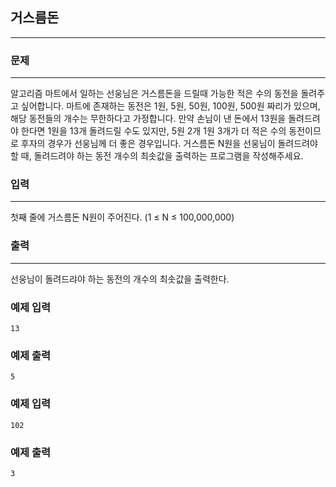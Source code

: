 ## 거스름돈
***
### 문제
***
알고리즘 마트에서 일하는 선웅님은 거스름돈을 드릴때 가능한 적은 수의 동전을 돌려주고 싶어합니다. 마트에 존재하는 동전은 1원, 5원, 50원, 100원, 500원 짜리가 있으며, 해당 동전들의 개수는 무한하다고 가정합니다. 만약 손님이 낸 돈에서 13원을 돌려드려야 한다면 1원을 13개 돌려드릴 수도 있지만, 5원 2개 1원 3개가 더 적은 수의 동전이므로 후자의 경우가 선웅님께 더 좋은 경우입니다. 거스름돈 N원을 선웅님이 돌려드려야 할 때, 돌려드려야 하는 동전 개수의 최솟값을 출력하는 프로그램을 작성해주세요.


### 입력
***
첫째 줄에 거스름돈 N원이 주어진다. (1 ≤ N ≤ 100,000,000)
 

### 출력
***
선웅님이 돌려드랴야 하는 동전의 개수의 최솟값을 출력한다.

### 예제 입력
```
13
```
### 예제 출력
```
5
```

### 예제 입력
```
102
```
### 예제 출력
```
3
```